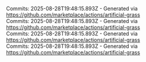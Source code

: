 Commits: 2025-08-28T19:48:15.893Z - Generated via https://github.com/marketplace/actions/artificial-grass
<br>
Commits: 2025-08-28T19:48:15.893Z - Generated via https://github.com/marketplace/actions/artificial-grass
<br>
Commits: 2025-08-28T19:48:15.893Z - Generated via https://github.com/marketplace/actions/artificial-grass
<br>
Commits: 2025-08-28T19:48:15.893Z - Generated via https://github.com/marketplace/actions/artificial-grass
<br>

